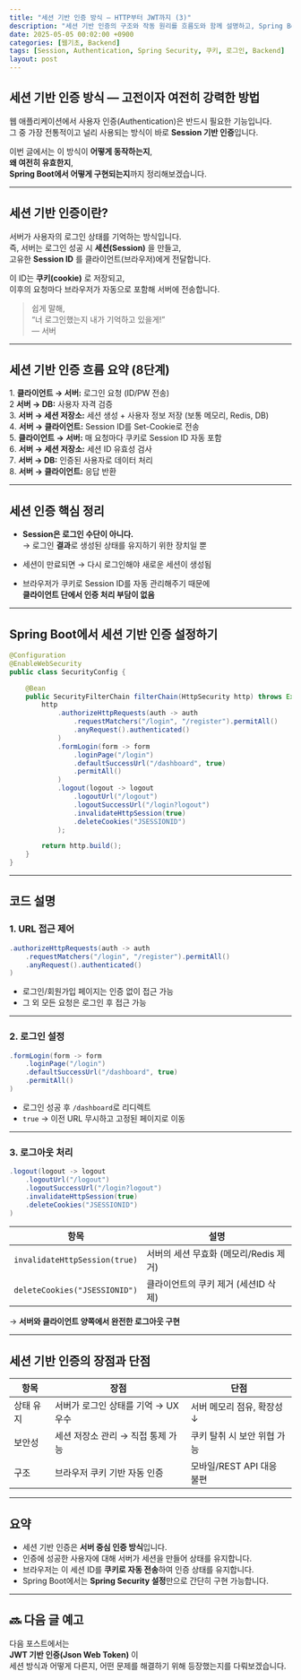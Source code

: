```yaml
---
title: "세션 기반 인증 방식 — HTTP부터 JWT까지 (3)"
description: "세션 기반 인증의 구조와 작동 원리를 흐름도와 함께 설명하고, Spring Boot에서 Spring Security로 세션 인증을 설정하는 실전 예제를 포함합니다."
date: 2025-05-05 00:02:00 +0900
categories: [웹기초, Backend]
tags: [Session, Authentication, Spring Security, 쿠키, 로그인, Backend]
layout: post
---
```



## 세션 기반 인증 방식 — 고전이자 여전히 강력한 방법

웹 애플리케이션에서 사용자 인증(Authentication)은 반드시 필요한 기능입니다.  
그 중 가장 전통적이고 널리 사용되는 방식이 바로 **Session 기반 인증**입니다.

이번 글에서는 이 방식이 **어떻게 동작하는지**,  
**왜 여전히 유효한지**,  
**Spring Boot에서 어떻게 구현되는지**까지 정리해보겠습니다.

---

##  세션 기반 인증이란?

서버가 사용자의 로그인 상태를 기억하는 방식입니다.  
즉, 서버는 로그인 성공 시 **세션(Session)** 을 만들고,  
고유한 **Session ID** 를 클라이언트(브라우저)에게 전달합니다.

이 ID는 **쿠키(cookie)** 로 저장되고,  
이후의 요청마다 브라우저가 자동으로 포함해 서버에 전송합니다.

> 쉽게 말해,  
> “너 로그인했는지 내가 기억하고 있을게!”  
> — 서버

---

## 세션 기반 인증 흐름 요약 (8단계)

1️. **클라이언트 → 서버:** 로그인 요청 (ID/PW 전송)  
2️ **서버 → DB:** 사용자 자격 검증  
3. **서버 → 세션 저장소:** 세션 생성 + 사용자 정보 저장 (보통 메모리, Redis, DB)  
4️. **서버 → 클라이언트:** Session ID를 Set-Cookie로 전송  
5️. **클라이언트 → 서버:** 매 요청마다 쿠키로 Session ID 자동 포함  
6️. **서버 → 세션 저장소:** 세션 ID 유효성 검사  
7️. **서버 → DB:** 인증된 사용자로 데이터 처리  
8️. **서버 → 클라이언트:** 응답 반환

---

## 세션 인증 핵심 정리

- **Session은 로그인 수단이 아니다.**  
  → 로그인 **결과**로 생성된 상태를 유지하기 위한 장치일 뿐

- 세션이 만료되면 → 다시 로그인해야 새로운 세션이 생성됨

- 브라우저가 쿠키로 Session ID를 자동 관리해주기 때문에  
  **클라이언트 단에서 인증 처리 부담이 없음**

---

## Spring Boot에서 세션 기반 인증 설정하기

```java
@Configuration
@EnableWebSecurity 
public class SecurityConfig {

    @Bean
    public SecurityFilterChain filterChain(HttpSecurity http) throws Exception {
        http
            .authorizeHttpRequests(auth -> auth
                .requestMatchers("/login", "/register").permitAll()
                .anyRequest().authenticated()
            )
            .formLogin(form -> form
                .loginPage("/login")
                .defaultSuccessUrl("/dashboard", true)
                .permitAll()
            )
            .logout(logout -> logout
                .logoutUrl("/logout")
                .logoutSuccessUrl("/login?logout")
                .invalidateHttpSession(true)
                .deleteCookies("JSESSIONID")
            );

        return http.build();
    }
}
```

---

## 코드 설명

### 1. URL 접근 제어

```java
.authorizeHttpRequests(auth -> auth
    .requestMatchers("/login", "/register").permitAll()
    .anyRequest().authenticated()
)
```

- 로그인/회원가입 페이지는 인증 없이 접근 가능
- 그 외 모든 요청은 로그인 후 접근 가능

---

### 2. 로그인 설정

```java
.formLogin(form -> form
    .loginPage("/login")
    .defaultSuccessUrl("/dashboard", true)
    .permitAll()
)
```

- 로그인 성공 후 `/dashboard`로 리디렉트  
- `true` → 이전 URL 무시하고 고정된 페이지로 이동

---

### 3. 로그아웃 처리

```java
.logout(logout -> logout
    .logoutUrl("/logout")
    .logoutSuccessUrl("/login?logout")
    .invalidateHttpSession(true)
    .deleteCookies("JSESSIONID")
)
```

| 항목 | 설명 |
|------|------|
| `invalidateHttpSession(true)` | 서버의 세션 무효화 (메모리/Redis 제거) |
| `deleteCookies("JSESSIONID")` | 클라이언트의 쿠키 제거 (세션ID 삭제) |

→ **서버와 클라이언트 양쪽에서 완전한 로그아웃 구현**

---

## 세션 기반 인증의 장점과 단점

| 항목 | 장점 | 단점 |
|------|------|------|
| 상태 유지 | 서버가 로그인 상태를 기억 → UX 우수 | 서버 메모리 점유, 확장성 ↓ |
| 보안성 | 세션 저장소 관리 → 직접 통제 가능 | 쿠키 탈취 시 보안 위협 가능 |
| 구조 | 브라우저 쿠키 기반 자동 인증 | 모바일/REST API 대응 불편 |

---

## 요약

- 세션 기반 인증은 **서버 중심 인증 방식**입니다.
- 인증에 성공한 사용자에 대해 서버가 세션을 만들어 상태를 유지합니다.
- 브라우저는 이 세션 ID를 **쿠키로 자동 전송**하여 인증 상태를 유지합니다.
- Spring Boot에서는 **Spring Security 설정**만으로 간단히 구현 가능합니다.

---

## 🔜 다음 글 예고

다음 포스트에서는  
**JWT 기반 인증(Json Web Token)** 이  
세션 방식과 어떻게 다른지, 어떤 문제를 해결하기 위해 등장했는지를 다뤄보겠습니다.
